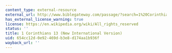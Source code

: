 ```yaml
---
content_type: external-resource
external_url: http://www.biblegateway.com/passage/?search=1%20Corinthians%2013&version=NIV
has_external_license_warning: true
license: https://en.wikipedia.org/wiki/All_rights_reserved
status: ''
title: 1 Corinthians 13 (New International Version)
uid: 654cc12d-0e92-469d-b3e8-d174aa1b936f
wayback_url: ''
---
```

